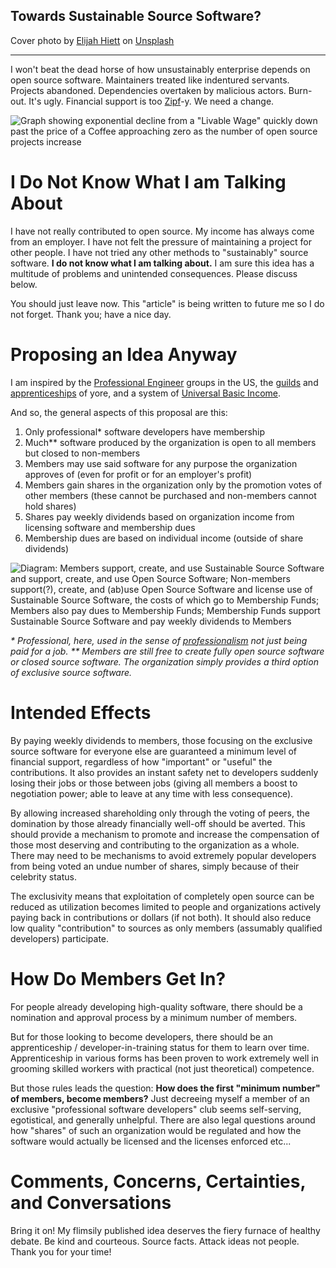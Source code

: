 ## Towards Sustainable Source Software?

<span>Cover photo by <a href="https://unsplash.com/@elijahdhiett?utm_source=unsplash&amp;utm_medium=referral&amp;utm_content=creditCopyText">Elijah Hiett</a> on <a href="https://unsplash.com/s/photos/waterfall?utm_source=unsplash&amp;utm_medium=referral&amp;utm_content=creditCopyText">Unsplash</a></span>

---

I won't beat the dead horse of how unsustainably enterprise depends on open source software. Maintainers treated like indentured servants. Projects abandoned. Dependencies overtaken by malicious actors. Burn-out. It's ugly. Financial support is too [Zipf](https://en.wikipedia.org/wiki/Zipf's_law)-y. We need a change.

![Graph showing exponential decline from a "Livable Wage" quickly down past the price of a Coffee approaching zero as the number of open source projects increase](https://cdn.hashnode.com/res/hashnode/image/upload/v1643050107381/uIHQzh1vj.png)

# I Do Not Know What I am Talking About

I have not really contributed to open source. My income has always come from an employer. I have not felt the pressure of maintaining a project for other people. I have not tried any other methods to "sustainably" source software. **I do not know what I am talking about.** I am sure this idea has a multitude of problems and unintended consequences. Please discuss below.

You should just leave now. This "article" is being written to future me so I do not forget. Thank you; have a nice day.

# Proposing an Idea Anyway

I am inspired by the [Professional Engineer](https://www.nspe.org) groups in the US, the [guilds](https://en.wikipedia.org/wiki/Guild) and [apprenticeships](https://en.wikipedia.org/wiki/Apprenticeship) of yore, and a system of [Universal Basic Income](https://en.wikipedia.org/wiki/Universal_basic_income).

And so, the general aspects of this proposal are this:
1. Only professional* software developers have membership
2. Much** software produced by the organization is open to all members but closed to non-members
3. Members may use said software for any purpose the organization approves of (even for profit or for an employer's profit)
4. Members gain shares in the organization only by the promotion votes of other members (these cannot be purchased and non-members cannot hold shares)
6. Shares pay weekly dividends based on organization income from licensing software and membership dues
7. Membership dues are based on individual income (outside of share dividends)

![Diagram: Members support, create, and use Sustainable Source Software and support, create, and use Open Source Software; Non-members support(?), create, and (ab)use Open Source Software and license use of Sustainable Source Software, the costs of which go to Membership Funds; Members also pay dues to Membership Funds; Membership Funds support Sustainable Source Software and pay weekly dividends to Members](https://cdn.hashnode.com/res/hashnode/image/upload/v1643050109164/3C4trY_dhK.png)

_* Professional, here, used in the sense of [professionalism](https://www.nspe.org/resources/ethics/code-ethics) not just being paid for a job._
_** Members are still free to create fully open source software or closed source software. The organization simply provides a third option of exclusive source software._

# Intended Effects

By paying weekly dividends to members, those focusing on the exclusive source software for everyone else are guaranteed a minimum level of financial support, regardless of how "important" or "useful" the contributions. It also provides an instant safety net to developers suddenly losing their jobs or those between jobs (giving all members a boost to negotiation power; able to leave at any time with less consequence).

By allowing increased shareholding only through the voting of peers, the domination by those already financially well-off should be averted. This should provide a mechanism to promote and increase the compensation of those most deserving and contributing to the organization as a whole. There may need to be mechanisms to avoid extremely popular developers from being voted an undue number of shares, simply because of their celebrity status.

The exclusivity means that exploitation of completely open source can be reduced as utilization becomes limited to people and organizations actively paying back in contributions or dollars (if not both). It should also reduce low quality "contribution" to sources as only members (assumably qualified developers) participate.

# How Do Members Get In?

For people already developing high-quality software, there should be a nomination and approval process by a minimum number of members.

But for those looking to become developers, there should be an apprenticeship / developer-in-training status for them to learn over time. Apprenticeship in various forms has been proven to work extremely well in grooming skilled workers with practical (not just theoretical) competence.

But those rules leads the question: **How does the first "minimum number" of members, become members?** Just decreeing myself a member of an exclusive "professional software developers" club seems self-serving, egotistical, and generally unhelpful. There are also legal questions around how "shares" of such an organization would be regulated and how the software would actually be licensed and the licenses enforced etc...

# Comments, Concerns, Certainties, and Conversations

Bring it on! My flimsily published idea deserves the fiery furnace of healthy debate. Be kind and courteous. Source facts. Attack ideas not people. Thank you for your time!
